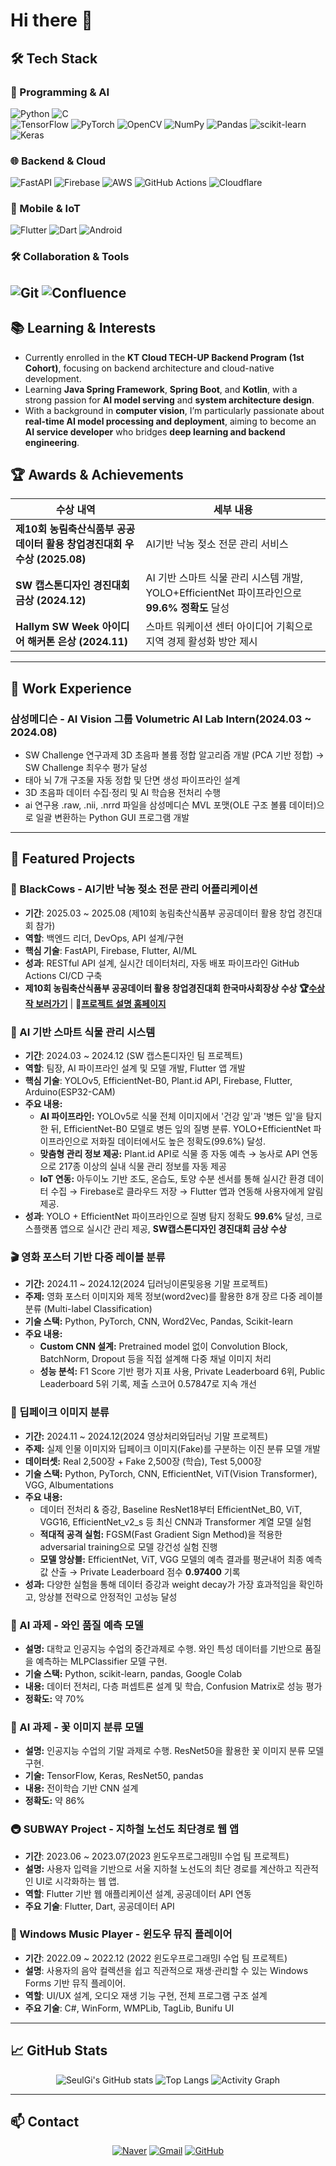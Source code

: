 # Hi there 👋

<div align="center">
</div>

## 🛠️ Tech Stack

### 🚀 Programming & AI
![Python](https://img.shields.io/badge/Python-3776AB?style=flat-square&logo=Python&logoColor=white)
![C](https://img.shields.io/badge/C-A8B9CC?style=flat-square&logo=C&logoColor=white)  
![TensorFlow](https://img.shields.io/badge/TensorFlow-FF6F00?style=flat-square&logo=TensorFlow&logoColor=white)
![PyTorch](https://img.shields.io/badge/PyTorch-EE4C2C?style=flat-square&logo=PyTorch&logoColor=white)
![OpenCV](https://img.shields.io/badge/OpenCV-5C3EE8?style=flat-square&logo=OpenCV&logoColor=white)
![NumPy](https://img.shields.io/badge/NumPy-013243?style=flat-square&logo=NumPy&logoColor=white)
![Pandas](https://img.shields.io/badge/Pandas-150458?style=flat-square&logo=Pandas&logoColor=white)
![scikit-learn](https://img.shields.io/badge/scikit--learn-F7931E?style=flat-square&logo=scikit-learn&logoColor=white)
![Keras](https://img.shields.io/badge/Keras-D00000?style=flat-square&logo=Keras&logoColor=white)

### 🌐 Backend & Cloud
![FastAPI](https://img.shields.io/badge/FastAPI-009688?style=flat-square&logo=FastAPI&logoColor=white)
![Firebase](https://img.shields.io/badge/Firebase-FFCA28?style=flat-square&logo=Firebase&logoColor=black)
![AWS](https://img.shields.io/badge/AWS-232F3E?style=flat-square&logo=AmazonAWS&logoColor=white)
![GitHub Actions](https://img.shields.io/badge/GitHub%20Actions-2088FF?style=flat-square&logo=GitHub-Actions&logoColor=white)
![Cloudflare](https://img.shields.io/badge/Cloudflare-F38020?style=flat-square&logo=Cloudflare&logoColor=white)

### 📱 Mobile & IoT
![Flutter](https://img.shields.io/badge/Flutter-02569B?style=flat-square&logo=Flutter&logoColor=white)
![Dart](https://img.shields.io/badge/Dart-0175C2?style=flat-square&logo=Dart&logoColor=white)
![Android](https://img.shields.io/badge/Android-3DDC84?style=flat-square&logo=Android&logoColor=white)

### 🛠️ Collaboration & Tools
![Git](https://img.shields.io/badge/Git-F05032?style=flat-square&logo=Git&logoColor=white)
![Confluence](https://img.shields.io/badge/Confluence-172B4D?style=flat-square&logo=Confluence&logoColor=white)
---

## 📚 Learning & Interests
- Currently enrolled in the **KT Cloud TECH-UP Backend Program (1st Cohort)**, focusing on backend architecture and cloud-native development.  
- Learning **Java Spring Framework**, **Spring Boot**, and **Kotlin**, with a strong passion for **AI model serving** and **system architecture design**.  
- With a background in **computer vision**, I’m particularly passionate about **real-time AI model processing and deployment**, aiming to become an **AI service developer** who bridges **deep learning and backend engineering**.
  
## 🏆 Awards & Achievements

| 수상 내역 | 세부 내용 |
| --- | --- |
| **제10회 농림축산식품부 공공데이터 활용 창업경진대회 우수상 (2025.08)** | AI기반 낙농 젖소 전문 관리 서비스 |
| **SW 캡스톤디자인 경진대회 금상 (2024.12)** | AI 기반 스마트 식물 관리 시스템 개발, YOLO+EfficientNet 파이프라인으로 **99.6% 정확도** 달성 |
| **Hallym SW Week 아이디어 해커톤 은상 (2024.11)** | 스마트 워케이션 센터 아이디어 기획으로 지역 경제 활성화 방안 제시 |


---

## 💼 Work Experience

### 삼성메디슨 - AI Vision 그룹 Volumetric AI Lab Intern(2024.03 ~ 2024.08)

- SW Challenge 연구과제 3D 초음파 볼륨 정합 알고리즘 개발 (PCA 기반 정합) → SW Challenge 최우수 평가 달성
- 태아 뇌 7개 구조물 자동 정합 및 단면 생성 파이프라인 설계
- 3D 초음파 데이터 수집·정리 및 AI 학습용 전처리 수행
- ai 연구용 .raw, .nii, .nrrd 파일을 삼성메디슨 MVL 포맷(OLE 구조 볼륨 데이터)으로 일괄 변환하는 Python GUI 프로그램 개발

---

## 🚀 Featured Projects

### 🐄 BlackCows - AI기반 낙농 젖소 전문 관리 어플리케이션
- **기간**: 2025.03 ~ 2025.08 (제10회 농림축산식품부 공공데이터 활용 창업 경진대회 참가)
- **역할**: 백엔드 리더, DevOps, API 설계/구현
- **핵심 기술**: FastAPI, Firebase, Flutter, AI/ML
- **성과**: RESTful API 설계, 실시간 데이터처리, 자동 배포 파이프라인 GitHub Actions CI/CD 구축
- **제10회 농림축산식품부 공공데이터 활용 창업경진대회 한국마사회장상 수상 🏆[수상작 보러가기](https://data.mafra.go.kr/contest/getWinnerNew.do)** | **🔗[프로젝트 설명 홈페이지](https://blackcows-team.github.io/blackcows-privacy/index.html)**


### 🌱 AI 기반 스마트 식물 관리 시스템
- **기간**: 2024.03 ~ 2024.12 (SW 캡스톤디자인 팀 프로젝트)
- **역할**: 팀장, AI 파이프라인 설계 및 모델 개발, Flutter 앱 개발
- **핵심 기술**: YOLOv5, EfficientNet-B0, Plant.id API, Firebase, Flutter, Arduino(ESP32-CAM)
- **주요 내용:**
  - **AI 파이프라인:** YOLOv5로 식물 전체 이미지에서 '건강 잎'과 '병든 잎'을 탐지한 뒤, EfficientNet-B0 모델로 병든 잎의 질병 분류. YOLO+EfficientNet 파이프라인으로 저화질 데이터에서도 높은 정확도(99.6%) 달성.
  - **맞춤형 관리 정보 제공:** Plant.id API로 식물 종 자동 예측 → 농사로 API 연동으로 217종 이상의 실내 식물 관리 정보를 자동 제공
  - **IoT 연동:** 아두이노 기반 조도, 온습도, 토양 수분 센서를 통해 실시간 환경 데이터 수집 → Firebase로 클라우드 저장 → Flutter 앱과 연동해 사용자에게 알림 제공.
- **성과**: YOLO + EfficientNet 파이프라인으로 질병 탐지 정확도 **99.6%** 달성, 크로스플랫폼 앱으로 실시간 관리 제공, **SW캡스톤디자인 경진대회 금상 수상**


### 🎬 영화 포스터 기반 다중 레이블 분류
- **기간:** 2024.11 ~ 2024.12(2024 딥러닝이론및응용 기말 프로젝트)
- **주제:** 영화 포스터 이미지와 제목 정보(word2vec)를 활용한 8개 장르 다중 레이블 분류 (Multi-label Classification)
- **기술 스택:** Python, PyTorch, CNN, Word2Vec, Pandas, Scikit-learn
- **주요 내용:**
  - **Custom CNN 설계:** Pretrained model 없이 Convolution Block, BatchNorm, Dropout 등을 직접 설계해 다중 채널 이미지 처리
  - **성능 분석:** F1 Score 기반 평가 지표 사용, Private Leaderboard 6위, Public Leaderboard 5위 기록, 제출 스코어 0.57847로 지속 개선


### 🚀 딥페이크 이미지 분류
- **기간:** 2024.11 ~ 2024.12(2024 영상처리와딥러닝 기말 프로젝트)
- **주제:** 실제 인물 이미지와 딥페이크 이미지(Fake)를 구분하는 이진 분류 모델 개발
- **데이터셋:** Real 2,500장 + Fake 2,500장 (학습), Test 5,000장
- **기술 스택:** Python, PyTorch, CNN, EfficientNet, ViT(Vision Transformer), VGG, Albumentations
- **주요 내용:**
  - 데이터 전처리 & 증강, Baseline ResNet18부터 EfficientNet_B0, ViT, VGG16, EfficientNet_v2_s 등 최신 CNN과 Transformer 계열 모델 실험
  - **적대적 공격 실험:** FGSM(Fast Gradient Sign Method)을 적용한 adversarial training으로 모델 강건성 실험 진행
  - **모델 앙상블:** EfficientNet, ViT, VGG 모델의 예측 결과를 평균내어 최종 예측값 산출 → Private Leaderboard 점수 **0.97400** 기록
- **성과:** 다양한 실험을 통해 데이터 증강과 weight decay가 가장 효과적임을 확인하고, 앙상블 전략으로 안정적인 고성능 달성

### 🍷 AI 과제 - 와인 품질 예측 모델
- **설명:** 대학교 인공지능 수업의 중간과제로 수행. 와인 특성 데이터를 기반으로 품질을 예측하는 MLPClassifier 모델 구현.
- **기술 스택:** Python, scikit-learn, pandas, Google Colab
- **내용:** 데이터 전처리, 다층 퍼셉트론 설계 및 학습, Confusion Matrix로 성능 평가
- **정확도:** 약 70%

### 🌼 AI 과제 - 꽃 이미지 분류 모델
- **설명:** 인공지능 수업의 기말 과제로 수행. ResNet50을 활용한 꽃 이미지 분류 모델 구현.
- **기술:** TensorFlow, Keras, ResNet50, pandas
- **내용:** 전이학습 기반 CNN 설계
- **정확도:** 약 86%

### 🚇 SUBWAY Project - 지하철 노선도 최단경로 웹 앱
- **기간**: 2023.06 ~ 2023.07(2023 윈도우프로그래밍II 수업 팀 프로젝트)
- **설명:** 사용자 입력을 기반으로 서울 지하철 노선도의 최단 경로를 계산하고 직관적인 UI로 시각화하는 웹 앱.
- **역할**: Flutter 기반 웹 애플리케이션 설계, 공공데이터 API 연동
- **주요 기술**: Flutter, Dart, 공공데이터 API



### 🎵 Windows Music Player - 윈도우 뮤직 플레이어
- **기간**: 2022.09 ~ 2022.12 (2022 윈도우프로그래밍I 수업 팀 프로젝트)
- **설명**: 사용자의 음악 컬렉션을 쉽고 직관적으로 재생·관리할 수 있는 Windows Forms 기반 뮤직 플레이어.
- **역할**: UI/UX 설계, 오디오 재생 기능 구현, 전체 프로그램 구조 설계
- **주요 기술**: C#, WinForm, WMPLib, TagLib, Bunifu UI

---

## 📈 GitHub Stats

<div align="center">

![SeulGi's GitHub stats](https://github-profile-summary-cards.vercel.app/api/cards/stats?username=SeulGi0117&theme=vue)
![Top Langs](https://github-profile-summary-cards.vercel.app/api/cards/most-commit-language?username=SeulGi0117&theme=vue)
![Activity Graph](https://github-profile-summary-cards.vercel.app/api/cards/profile-details?username=SeulGi0117&theme=vue)

</div>

---

## 📫 Contact

<div align="center">
  
[![Naver](https://img.shields.io/badge/Naver-Mail-03C75A?style=flat-square&logo=Naver&logoColor=white)](mailto:jusanha0117@naver.com)
[![Gmail](https://img.shields.io/badge/Gmail-Contact-d14836?style=flat-square&logo=Gmail&logoColor=white)](mailto:jusanha17@gmail.com)
[![GitHub](https://img.shields.io/badge/GitHub-SeulGi0117-181717?style=flat-square&logo=GitHub)](https://github.com/SeulGi0117)

</div>
